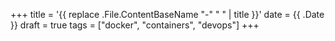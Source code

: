 +++
title = '{{ replace .File.ContentBaseName "-" " " | title }}'
date = {{ .Date }}
draft = true
tags = ["docker", "containers", "devops"]
+++
